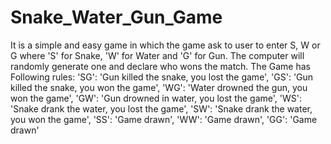 # Snake_Water_Gun_Game

It is a simple and easy game in which the game ask to user to enter S, W or G where 'S' for Snake, 'W' for Water and 'G' for Gun. The computer will randomly generate one and declare who wons the match. The Game has Following rules:
  'SG': 'Gun killed the snake, you lost the game',
  'GS': 'Gun killed the snake, you won the game',
  'WG': 'Water drowned the gun, you won the game',
  'GW': 'Gun drowned in water, you lost the game',
  'WS': 'Snake drank the water, you lost the game',
  'SW': 'Snake drank the water, you won the game',
  'SS': 'Game drawn',
  'WW': 'Game drawn',
  'GG': 'Game drawn'  
  
